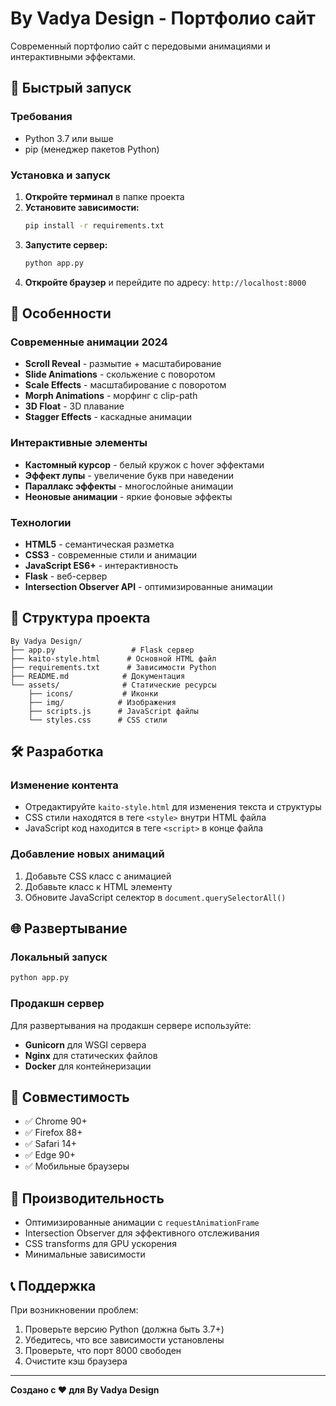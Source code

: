 # By Vadya Design - Портфолио сайт

Современный портфолио сайт с передовыми анимациями и интерактивными эффектами.

## 🚀 Быстрый запуск

### Требования
- Python 3.7 или выше
- pip (менеджер пакетов Python)

### Установка и запуск

1. **Откройте терминал** в папке проекта
2. **Установите зависимости:**
   ```bash
   pip install -r requirements.txt
   ```
3. **Запустите сервер:**
   ```bash
   python app.py
   ```
4. **Откройте браузер** и перейдите по адресу: `http://localhost:8000`

## 🎨 Особенности

### Современные анимации 2024
- **Scroll Reveal** - размытие + масштабирование
- **Slide Animations** - скольжение с поворотом
- **Scale Effects** - масштабирование с поворотом
- **Morph Animations** - морфинг с clip-path
- **3D Float** - 3D плавание
- **Stagger Effects** - каскадные анимации

### Интерактивные элементы
- **Кастомный курсор** - белый кружок с hover эффектами
- **Эффект лупы** - увеличение букв при наведении
- **Параллакс эффекты** - многослойные анимации
- **Неоновые анимации** - яркие фоновые эффекты

### Технологии
- **HTML5** - семантическая разметка
- **CSS3** - современные стили и анимации
- **JavaScript ES6+** - интерактивность
- **Flask** - веб-сервер
- **Intersection Observer API** - оптимизированные анимации

## 📁 Структура проекта

```
By Vadya Design/
├── app.py                 # Flask сервер
├── kaito-style.html      # Основной HTML файл
├── requirements.txt      # Зависимости Python
├── README.md            # Документация
└── assets/              # Статические ресурсы
    ├── icons/           # Иконки
    ├── img/            # Изображения
    ├── scripts.js      # JavaScript файлы
    └── styles.css      # CSS стили
```

## 🛠️ Разработка

### Изменение контента
- Отредактируйте `kaito-style.html` для изменения текста и структуры
- CSS стили находятся в теге `<style>` внутри HTML файла
- JavaScript код находится в теге `<script>` в конце файла

### Добавление новых анимаций
1. Добавьте CSS класс с анимацией
2. Добавьте класс к HTML элементу
3. Обновите JavaScript селектор в `document.querySelectorAll()`

## 🌐 Развертывание

### Локальный запуск
```bash
python app.py
```

### Продакшн сервер
Для развертывания на продакшн сервере используйте:
- **Gunicorn** для WSGI сервера
- **Nginx** для статических файлов
- **Docker** для контейнеризации

## 📱 Совместимость

- ✅ Chrome 90+
- ✅ Firefox 88+
- ✅ Safari 14+
- ✅ Edge 90+
- ✅ Мобильные браузеры

## 🎯 Производительность

- Оптимизированные анимации с `requestAnimationFrame`
- Intersection Observer для эффективного отслеживания
- CSS transforms для GPU ускорения
- Минимальные зависимости

## 📞 Поддержка

При возникновении проблем:
1. Проверьте версию Python (должна быть 3.7+)
2. Убедитесь, что все зависимости установлены
3. Проверьте, что порт 8000 свободен
4. Очистите кэш браузера

---

**Создано с ❤️ для By Vadya Design**
